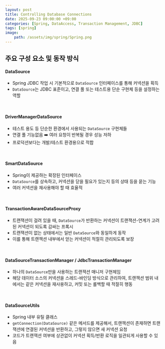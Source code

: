 ```yaml
---
layout: post
title: Controlling Database Connections
date: 2025-09-23 09:00:00 +09:00
categories: [Spring, DataAccess, Transaction Management, JDBC]
tags: [spring]
image:
    path: /assets/img/spring/Spring.png
---
```


## 주요 구성 요소 및 동작 방식

#### DataSource

- Spring JDBC 작업 시 기본적으로 `DataSource` 인터페이스를 통해 커넥션을 획득
- `DataSource`는 JDBC 표준이고, 연결 풀 또는 테스트용 단순 구현체 등을 설정하는 역할

<br>

#### DriverManagerDataSource

- 테스트 용도 등 단순한 환경에서 사용되는 `DataSource` 구현체들
- 연결 풀 기능없음 ➡️ 여러 요청이 반복될 경우 성능 저하
- 프로덕션보다는 개발/테스트 환경용으로 적합

<br>

#### SmartDataSource

- Spring이 제공하는 확장된 인터페이스
- `DataSource`를 상속하고, 커넥션을 닫을 필요가 있는지 등의 상태 등을 묻는 기능
- 여러 커넥션을 재사용해야 할 때 효율적

<br>

#### TransactionAwareDataSourceProxy

- 트랜잭션이 걸려 있을 때, `DataSource`가 반환하는 커넥션이 트랜잭션-연계가 고려된 커넥션이 되도록 감싸는 프록시
- 트랜잭션이 없는 상태에서는 일반 `DataSource`와 동일하게 동작
- 이를 통해 트랜잭션 내부에서 얻는 커넥션이 적절히 관리되도록 보장

<br>

#### DataSourceTransactionManager / JdbcTransactionManager

- 하나의 `DataSource`만을 사용하는 트랜잭션 매니저 구현체임
- 해당 데이터 소스의 커넥션을 스레드-바인딩 방식으로 관리하여, 트랜잭션 범위 내에서는 같은 커넥션을 재사용하고, 커밋 또는 롤백할 때 적절히 행동

<br>

#### DataSourceUtils

- Spring 내부 유틸 클래스
- `getConnection(DataSource)` 같은 메서드를 제공해서, 트랜잭션이 존재하면 트랜잭션에 연결된 커넥션을 반환하고, 그렇지 않으면 새 커넥션 요청
- 코드가 트랜잭션 여부에 상관없이 커넥션 획득/반환 로직을 일관되게 사용할 수 있음

<br>
